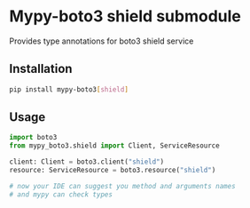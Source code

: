 # Mypy-boto3 shield submodule

Provides type annotations for boto3 shield service

## Installation

```bash
pip install mypy-boto3[shield]
```

## Usage

```python
import boto3
from mypy_boto3.shield import Client, ServiceResource

client: Client = boto3.client("shield")
resource: ServiceResource = boto3.resource("shield")

# now your IDE can suggest you method and arguments names
# and mypy can check types
```

